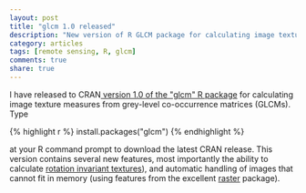 ```yaml
---
layout: post
title: "glcm 1.0 released"
description: "New version of R GLCM package for calculating image textures from grey-level co-occurrence matrices (GLCM)"
category: articles
tags: [remote sensing, R, glcm]
comments: true
share: true
---
```


I have released to CRAN<a href="http://cran.r-project.org/web/packages/glcm">
version 1.0 of the "glcm" R package</a> for calculating image texture measures 
from grey-level co-occurrence matrices (GLCMs). Type

{% highlight r %}
install.packages("glcm")
{% endhighlight %}

at your R command prompt to download the latest CRAN release. This version 
contains several new features, most importantly the ability to calculate 
[rotation invariant textures](_posts/2014-10-21-glcm-rotation-invariant)), and 
automatic handling of images that cannot fit in memory (using features from the 
excellent [raster](http://cran.r-project.org/web/packages/raster/index.html) 
package).
